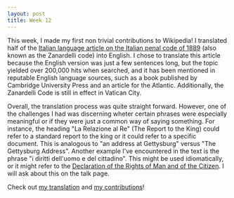 ```yaml
---
layout: post
title: Week 12
---
```


This week, I made my first non trivial contributions to Wikipedia! I translated half of the [Italian language article on the Italian penal code of 1889](https://it.wikipedia.org/wiki/Codice_penale_italiano_del_1889) (also known as the Zanardelli code) into English. I chose to translate this article because the English version was just a few sentences long, but the topic yielded over 200,000 hits when searched, and it has been mentioned in reputable English language sources, such as a book published by Cambridge University Press and an article for the Atlantic. Additionally, the Zanardelli Code is still in effect in Vatican City.

Overall, the translation process was quite straight forward. However, one of the challenges I had was discerning wheter certain phrases were especially meaningful or if they were just a common way of saying something. For instance, the heading "La Relazione al Re" (The Report to the King) could refer to a standard report to the king or it could refer to a specific document. This is analogous to "an address at Gettysburg" versus "The Gettysburg Address". Another example I've encountered in the text is the phrase "i diritti dell'uomo e del cittadino". This might be used idiomatically, or it might refer to the [Declaration of the Rights of Man and of the Citizen](https://en.wikipedia.org/wiki/Declaration_of_the_Rights_of_Man_and_of_the_Citizen). I will ask about this on the talk page.

Check out [my translation](https://en.wikipedia.org/wiki/Zanardelli_Code) and [my contributions](https://en.wikipedia.org/wiki/Special:Contributions/Codesue)!
